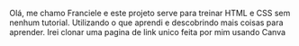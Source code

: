 Olá, me chamo Franciele e este projeto serve para treinar HTML e CSS sem nenhum tutorial. Utilizando o que aprendi e descobrindo mais coisas para aprender. 
Irei clonar uma pagina de link unico feita por mim usando Canva